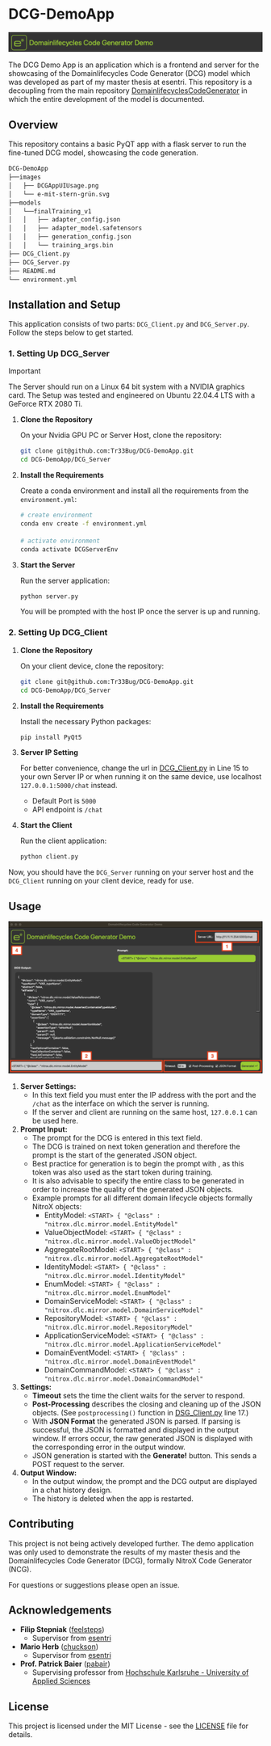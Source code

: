 # DCG-DemoApp

![](images/DCG-Logo-Banner.png) 

The DCG Demo App is an application which is a frontend and server for the showcasing of the Domainlifecycles Code Generator (DCG) model which was developed as part of my master thesis at esentri. 
This repository is a decoupling from the main repository [DomainlifecyclesCodeGenerator](https://github.com/Tr33Bug/DomainlifecyclesCodeGenerator) in which the entire development of the model is documented. 

## Overview
This repository contains a basic PyQT app with a flask server to run the fine-tuned DCG model, showcasing the code generation.

```bash
DCG-DemoApp
├──images
│   ├── DCGAppUIUsage.png
│   └── e-mit-stern-grün.svg
├──models
│   └──finalTraining_v1
│   │   ├── adapter_config.json
│   │   ├── adapter_model.safetensors
│   │   ├── generation_config.json
│   │   └── training_args.bin
├── DCG_Client.py
├── DCG_Server.py
├── README.md
└── environment.yml
```

## Installation and Setup

This application consists of two parts: `DCG_Client.py` and `DCG_Server.py`. Follow the steps below to get started.



### 1. Setting Up DCG_Server
> [!IMPORTANT] 
> The Server should run on a Linux 64 bit system with a NVIDIA graphics card. The Setup was tested and engineered on Ubuntu 22.04.4 LTS with a GeForce RTX 2080 Ti. 

1. **Clone the Repository**  

   On your Nvidia GPU PC or Server Host, clone the repository:
   ```bash
   git clone git@github.com:Tr33Bug/DCG-DemoApp.git
   cd DCG-DemoApp/DCG_Server
   ```

2. **Install the Requirements**

   Create a conda environment and install all the requirements from the `environment.yml`:
   ```bash
   # create environment
   conda env create -f environment.yml

   # activate environment
   conda activate DCGServerEnv
   ```

3. **Start the Server**  

   Run the server application:
   ```bash
   python server.py
   ```
   You will be prompted with the host IP once the server is up and running.

### 2. Setting Up DCG_Client

1. **Clone the Repository**  

   On your client device, clone the repository:
   ```bash
   git clone git@github.com:Tr33Bug/DCG-DemoApp.git
   cd DCG-DemoApp/DCG_Server
   ```

2. **Install the Requirements**  

   Install the necessary Python packages:
   ```bash
   pip install PyQt5
   ```

3. **Server IP Setting**

   For better convenience, change the url in [DCG_Client.py](DCG_Client.py) in Line 15 to your own Server IP or when running it on the same device, use localhost `127.0.0.1:5000/chat` instead.
   - Default Port is `5000`
   - API endpoint is `/chat`

3. **Start the Client**  

   Run the client application:
   ```bash
   python client.py
   ```


Now, you should have the `DCG_Server` running on your server host and the `DCG_Client` running on your client device, ready for use.


## Usage
![UI-WithAnnotations](images/DCGAppUIUsage.png)

1. **Server Settings:**
    - In this text field you must enter the IP address with the port and the `/chat` as the interface on which the server is running. 
    - If the server and client are running on the same host, `127.0.0.1` can be used here. 
2. **Prompt Input:**
    - The prompt for the DCG is entered in this text field. 
    - The DCG is trained on next token generation and therefore the prompt is the start of the generated JSON object. 
    - Best practice for generation is to begin the prompt with <START>, as this token was also used as the start token during training. 
    - It is also advisable to specify the entire class to be generated in order to increase the quality of the generated JSON objects. 
    - Example prompts for all different domain lifecycle objects formally NitroX objects:
        - EntityModel: `<START> { "@class" : "nitrox.dlc.mirror.model.EntityModel"`
        - ValueObjectModel: `<START> { "@class" : "nitrox.dlc.mirror.model.ValueObjectModel"`
        - AggregateRootModel: `<START> { "@class" : "nitrox.dlc.mirror.model.AggregateRootModel"`
        - IdentityModel: `<START> { "@class" : "nitrox.dlc.mirror.model.IdentityModel"`
        - EnumModel: `<START> { "@class" : "nitrox.dlc.mirror.model.EnumModel"`
        - DomainServiceModel: `<START> { "@class" : "nitrox.dlc.mirror.model.DomainServiceModel"`
        - RepositoryModel: `<START> { "@class" : "nitrox.dlc.mirror.model.RepositoryModel"`
        - ApplicationServiceModel: `<START> { "@class" : "nitrox.dlc.mirror.model.ApplicationServiceModel"`
        - DomainEventModel: `<START> { "@class" : "nitrox.dlc.mirror.model.DomainEventModel"`
        - DomainCommandModel: `<START> { "@class" : "nitrox.dlc.mirror.model.DomainCommandModel"`
3. **Settings:**
    - **Timeout** sets the time the client waits for the server to respond. 
    - **Post-Processing** describes the closing and cleaning up of the JSON objects. (See `postprocessing()` function in [DSG_Client.py](DSG_Client.py) line 17.)
    - With **JSON Format** the generated JSON is parsed. If parsing is successful, the JSON is formatted and displayed in the output window. If errors occur, the raw generated JSON is displayed with the corresponding error in the output window. 
    - JSON generation is started with the **Generate!** button. This sends a POST request to the server. 
4. **Output Window:**
    - In the output window, the prompt and the DCG output are displayed in a chat history design. 
    - The history is deleted when the app is restarted. 

## Contributing
This project is not being actively developed further. The demo application was only used to demonstrate the results of my master thesis and the Domainlifecycles Code Generator (DCG), formally NitroX Code Generator (NCG).

For questions or suggestions please open an issue.

## Acknowledgements
- **Filip Stepniak** ([feelsteps](https://github.com/feelsteps))
   - Supervisor from [esentri](https://esentri.com/)
- **Mario Herb** ([chuckson](https://github.com/chuckson))
   - Supervisor from [esentri](https://esentri.com/)
- **Prof. Patrick Baier** ([pabair](https://github.com/pabair))
   - Supervising professor from [Hochschule Karlsruhe - University of Applied Sciences](https://www.h-ka.de/)


## License
This project is licensed under the MIT License - see the [LICENSE](LICENSE) file for details.
